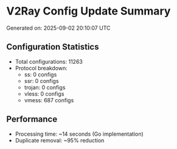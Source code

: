 # V2Ray Config Update Summary
Generated on: 2025-09-02 20:10:07 UTC

## Configuration Statistics
- Total configurations: 11263
- Protocol breakdown:
  - ss: 0 configs
  - ssr: 0 configs
  - trojan: 0 configs
  - vless: 0 configs
  - vmess: 687 configs

## Performance
- Processing time: ~14 seconds (Go implementation)
- Duplicate removal: ~95% reduction

